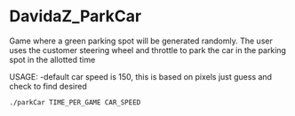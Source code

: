 # DavidaZ_ParkCar

Game where a green parking spot will be generated randomly. The user uses the customer steering wheel and throttle to park the car
in the parking spot in the allotted time

USAGE:
-default car speed is 150, this is based on pixels just guess and check to find desired
```
./parkCar TIME_PER_GAME CAR_SPEED
```
